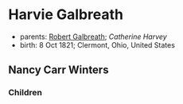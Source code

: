 # Harvie Galbreath

- parents: [Robert Galbreath](galbreath-robert-1778.md); *Catherine Harvey*
- birth: 8 Oct 1821; Clermont, Ohio, United States

## Nancy Carr Winters

### Children

